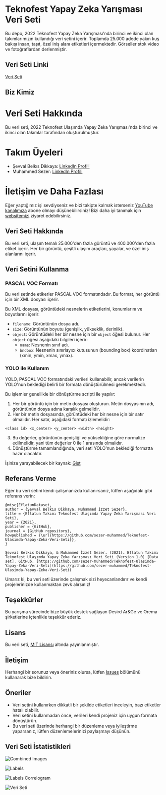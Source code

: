 # Teknofest Yapay Zeka Yarışması Veri Seti

Bu depo, 2022 Teknofest Yapay Zeka Yarışması'nda birinci ve ikinci olan takımlarımızın kullandığı veri setini içerir. Toplamda 25.000 adede yakın kuş bakışı insan, taşıt, özel iniş alanı etiketleri içermektedir. Görseller stok video ve fotoğraflardan derlenmiştir.

## Veri Seti Linki
[Veri Seti](https://bit.ly/EflatunDataSet)

## Biz Kimiz

# Veri Seti Hakkında

Bu veri seti, 2022 Teknofest Ulaşımda Yapay Zeka Yarışması'nda birinci ve ikinci olan takımlar tarafından oluşturulmuştur.

# Takım Üyeleri

- Şevval Belkıs Dikkaya: [LinkedIn Profili](https://www.linkedin.com/in/sbdikkaya/)
- Muhammed Sezer: [LinkedIn Profili](https://www.linkedin.com/in/muhammed-sezer-160428208/)

# İletişim ve Daha Fazlası

Eğer yaptığımız işi sevdiyseniz ve bizi takipte kalmak isterseniz [YouTube kanalımıza](https://bit.ly/SezerSevvalYoutube) abone olmayı düşünebilirsiniz! Bizi daha iyi tanımak için [websitemizi](sezer-muhammed.github.io) ziyaret edebilirsiniz.

## Veri Seti Hakkında

Bu veri seti, ulaşım temalı 25.000'den fazla görüntü ve 400.000'den fazla etiket içerir. Her bir görüntü, çeşitli ulaşım araçları, yayalar, ve özel iniş alanlarını içerir.

## Veri Setini Kullanma

### PASCAL VOC Formatı

Bu veri setinde etikerler PASCAL VOC formatındadır. Bu format, her görüntü için bir XML dosyası içerir. 

Bu XML dosyası, görüntüdeki nesnelerin etiketlerini, konumlarını ve boyutlarını içerir:

- `filename`: Görüntünün dosya adı.
- `size`: Görüntünün boyutu (genişlik, yükseklik, derinlik).
- `object`: Görüntüdeki her bir nesne için bir `object` öğesi bulunur. Her `object` öğesi aşağıdaki bilgileri içerir:
  - `name`: Nesnenin sınıf adı.
  - `bndbox`: Nesnenin sınırlayıcı kutusunun (bounding box) koordinatları (xmin, ymin, xmax, ymax).

### YOLO ile Kullanım

YOLO, PASCAL VOC formatındaki verileri kullanabilir, ancak verilerin YOLO'nun beklediği belirli bir formata dönüştürülmesi gerekmektedir. 

Bu işlemler genellikle bir dönüştürme scripti ile yapılır:

1. Her bir görüntü için bir metin dosyası oluşturun. Metin dosyasının adı, görüntünün dosya adına karşılık gelmelidir.
2. Her bir metin dosyasında, görüntüdeki her bir nesne için bir satır olmalıdır. Her satır, aşağıdaki formatı izlemelidir:
```
<class id> <x_center> <y_center> <width> <height>
```

3. Bu değerler, görüntünün genişliği ve yüksekliğine göre normalize edilmelidir, yani tüm değerler 0 ile 1 arasında olmalıdır.
4. Dönüştürme tamamlandığında, veri seti YOLO'nun beklediği formatta hazır olacaktır.

İşinize yarayabilecek bir kaynak: [Gist](https://gist.github.com/Amir22010/a99f18ca19112bc7db0872a36a03a1ec)

## Referans Verme

Eğer bu veri setini kendi çalışmanızda kullanırsanız, lütfen aşağıdaki gibi referans verin:

```
@misc{EflatunDataset,
author = {Şevval Belkıs Dikkaya, Muhammed İzzet Sezer},
title = {Eflatun Takımı Teknofest Ulaşımda Yapay Zeka Yarışması Veri Seti},
year = {2021},
publisher = {GitHub},
journal = {GitHub repository},
howpublished = {\url{https://github.com/sezer-muhammed/Teknofest-Ulasimda-Yapay-Zeka-Veri-Seti}},
}
```

```
Şevval Belkıs Dikkaya, & Muhammed İzzet Sezer. (2021). Eflatun Takımı Teknofest Ulaşımda Yapay Zeka Yarışması Veri Seti (Version 1.0) [Data set]. GitHub. [https://github.com/sezer-muhammed/Teknofest-Ulasimda-Yapay-Zeka-Veri-Seti](https://github.com/sezer-muhammed/Teknofest-Ulasimda-Yapay-Zeka-Veri-Seti)
```

Umarız ki, bu veri seti üzerinde çalışmak sizi heyecanlandırır ve kendi projelerinizde kullanmaktan zevk alırsınız!


## Teşekkürler

Bu yarışma sürecinde bize büyük destek sağlayan Desird Ar&Ge ve Orema şirketlerine içtenlikle teşekkür ederiz.

## Lisans

Bu veri seti, [MIT Lisansı](LICENSE) altında yayınlanmıştır.

## İletişim

Herhangi bir sorunuz veya öneriniz olursa, lütfen [Issues](https://github.com/sezer-muhammed/Teknofest-Ulasimda-Yapay-Zeka-Veri-Seti/issues) bölümünü kullanarak bize bildirin.

## Öneriler

- Veri setini kullanırken dikkatli bir şekilde etiketleri inceleyin, bazı etiketler hatalı olabilir.
- Veri setini kullanmadan önce, verileri kendi projeniz için uygun formata dönüştürün.
- Bu veri seti üzerinde herhangi bir düzenleme veya iyileştirme yaparsanız, lütfen düzenlemelerinizi paylaşmayı düşünün.
## Veri Seti İstatistikleri

![Combined Images](./images/combined_image.jpg)

![Labels](./images/labels.jpg)

![Labels Correlogram](./images/labels_correlogram.jpg)

![Veri Seti](./images/bit.ly_3POeBPz.png)

